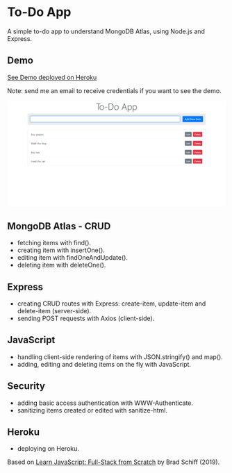 # To-Do App

A simple to-do app to understand MongoDB Atlas, using Node.js and Express.

## Demo

[See Demo deployed on Heroku](https://mongodb-to-do-app.herokuapp.com/)

Note: send me an email to receive credentials if you want to see the demo.

<p align="center">
  <a href="https://mongodb-to-do-app.herokuapp.com/">
    <img src="screenshot.png" alt="See Demo deployed on Heroku">
  </a>
</p>

## MongoDB Atlas - CRUD

- fetching items with find().
- creating item with insertOne().
- editing item with findOneAndUpdate().
- deleting item with deleteOne().

## Express

- creating CRUD routes with Express: create-item, update-item and delete-item (server-side).
- sending POST requests with Axios (client-side).

## JavaScript

- handling client-side rendering of items with JSON.stringify() and map().
- adding, editing and deleting items on the fly with JavaScript.

## Security

- adding basic access authentication with WWW-Authenticate.
- sanitizing items created or edited with sanitize-html.

## Heroku

- deploying on Heroku.

Based on [Learn JavaScript: Full-Stack from Scratch](https://www.udemy.com/course/learn-javascript-full-stack-from-scratch/) by Brad Schiff (2019).
